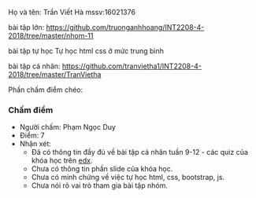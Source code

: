 Họ và tên: Trần Viết Hà
mssv:16021376


bài tập lớn: https://github.com/truonganhhoang/INT2208-4-2018/tree/master/nhom-11

bài tập tự học 
Tự học html css ở mức trung bình

bài tập cá nhân: 
https://github.com/tranvietha1/INT2208-4-2018/tree/master/TranVietha

Phần chấm điểm chéo:

### Chấm điểm
- Người chấm: Phạm Ngọc Duy
- Điểm: 7
- Nhận xét:
	- Đã có thông tin đầy đủ về bài tập cá nhân tuần 9-12 - các quiz của khóa học trên [edx](https://www.edx.org/course/software-engineering-introduction-ubcx-softeng1x).
	- Chưa có thông tin phần slide của khóa học.
	- Chưa có minh chứng về việc tự học html, css, bootstrap, js.
	- Chưa nói rõ vai trò tham gia bài tập nhóm.
